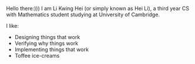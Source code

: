 Hello there:)))
I am Li Kwing Hei (or simply known as Hei Li), a third year CS with Mathematics student studying at University of Cambridge.

I like:
  - Designing things that work
  - Verifying why things work
  - Implementing things that work
  - Toffee ice-creams

